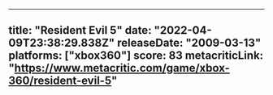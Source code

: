 
---
title: "Resident Evil 5"
date: "2022-04-09T23:38:29.838Z"
releaseDate: "2009-03-13"
platforms: ["xbox360"]
score: 83
metacriticLink: "https://www.metacritic.com/game/xbox-360/resident-evil-5"
---
